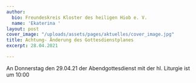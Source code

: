 ```yaml
---
author:
  bio: Freundeskreis Kloster des heiligen Hiob e. V.
  name: 'Ekaterina '
layout: post
cover_image: "/uploads/assets/pages/aktuelles/cover_image.jpg"
title: Achtung- Änderung des Gottesdienstplanes
excerpt: 28.04.2021

---
```

An Donnerstag den 29.04.21 der Abendgottesdienst mit der hl. Liturgie ist um 10:00